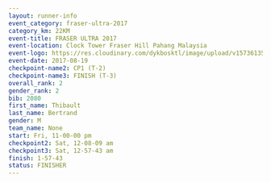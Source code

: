 ```yaml
---
layout: runner-info 
event_category: fraser-ultra-2017 
category_km: 22KM 
event-title: FRASER ULTRA 2017 
event-location: Clock Tower Fraser Hill Pahang Malaysia 
event-logo: https://res.cloudinary.com/dykbosktl/image/upload/v1573613535/Logo/logo_mfst7w.jpg 
event-date: 2017-08-19 
checkpoint-name2: CP1 (T-2) 
checkpoint-name3: FINISH (T-3) 
overall_rank: 2
gender_rank: 2
bib: 2080
first_name: Thibault
last_name: Bertrand
gender: M
team_name: None
start: Fri, 11-00-00 pm
checkpoint2: Sat, 12-08-09 am
checkpoint3: Sat, 12-57-43 am
finish: 1-57-43
status: FINISHER
---
```

